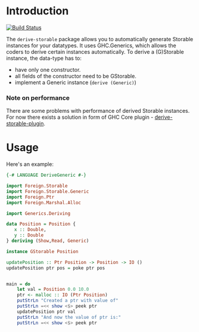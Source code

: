 # Introduction

[![Build Status](https://travis-ci.org/mkloczko/derive-storable.svg?branch=master)](https://travis-ci.org/mkloczko/derive-storable)

The `derive-storable` package allows you to automatically generate Storable instances for your datatypes. It uses GHC.Generics, which allows the coders to derive certain instances automatically. To derive a (G)Storable instance, the data-type has to:

* have only one constructor.
* all fields of the constructor need to be GStorable.
* implement a Generic instance (`derive (Generic)`)


### Note on performance

There are some problems with performance of derived Storable instances. For now there exists a solution in form of GHC Core plugin - [derive-storable-plugin](https://hackage.haskell.org/package/derive-storable-plugin).

# Usage

Here's an example:


```haskell
{-# LANGUAGE DeriveGeneric #-}

import Foreign.Storable
import Foreign.Storable.Generic
import Foreign.Ptr
import Foreign.Marshal.Alloc

import Generics.Deriving

data Position = Position {
   x :: Double, 
   y :: Double
} deriving (Show,Read, Generic)

instance GStorable Position

updatePosition :: Ptr Position -> Position -> IO ()
updatePosition ptr pos = poke ptr pos


main = do
    let val = Position 0.0 10.0
    ptr <- malloc :: IO (Ptr Position)      
    putStrLn "Created a ptr with value of"
    putStrLn =<< show <$> peek ptr
    updatePosition ptr val
    putStrLn "And now the value of ptr is:"   
    putStrLn =<< show <$> peek ptr

```

